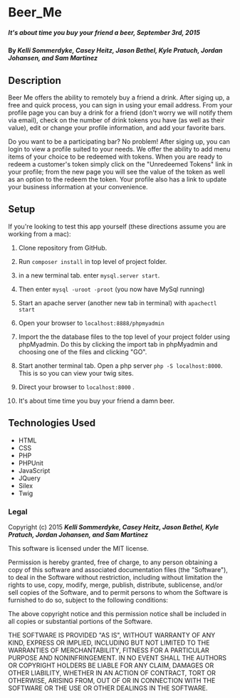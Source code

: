 # Beer_Me

##### It's about time you buy your friend a beer, September 3rd, 2015

#### By _**Kelli Sommerdyke, Casey Heitz, Jason Bethel, Kyle Pratuch, Jordan Johansen, and Sam Martinez**_

## Description

Beer Me offers the ability to remotely buy a friend a drink. After siging up, a free and quick process, you can sign in using your email address. From your profile page you can buy a drink for a friend (don't worry we will notify them via email), check on the number of drink tokens you have (as well as their value), edit or change your profile information, and add your favorite bars.

  Do you want to be a participating bar? No problem! After siging up, you can login to view a profile suited to your needs. We offer the ability to add menu items of your choice to be redeemed with tokens. When you are ready to redeem a customer's token simply click on the "Unredeemed Tokens" link in your profile; from the new page you will see the value of the token as well as an option to the redeem the token. Your profile also has a link to update your business information at your convenience.

## Setup

If you're looking to test this app yourself (these directions assume you are working from a mac):

1. Clone repository from GitHub.

2. Run ```composer install``` in top level of project folder.

3. in a new terminal tab. enter ```mysql.server start```.

4. Then enter ```mysql -uroot -proot``` (you now have MySql running)

5. Start an apache server (another new tab in terminal) with ```apachectl start```

6. Open your browser to ```localhost:8888/phpmyadmin```

7. Import the the database files to the top level of your project folder using phpMyadmin. Do this by clicking the import tab in phpMyadmin and choosing one of the files and clicking "GO".

8. Start another terminal tab. Open a php server ```php -S localhost:8000```. This is so you can view your twig sites.

9. Direct your browser to ```localhost:8000``` .

10. It's about time time you buy your friend a damn beer.

## Technologies Used

* HTML
* CSS
* PHP
* PHPUnit
* JavaScript
* JQuery
* Silex
* Twig

### Legal

Copyright (c) 2015 **_Kelli Sommerdyke, Casey Heitz, Jason Bethel, Kyle Pratuch, Jordan Johansen, and Sam Martinez_**

This software is licensed under the MIT license.

Permission is hereby granted, free of charge, to any person obtaining a copy
of this software and associated documentation files (the "Software"), to deal
in the Software without restriction, including without limitation the rights
to use, copy, modify, merge, publish, distribute, sublicense, and/or sell
copies of the Software, and to permit persons to whom the Software is
furnished to do so, subject to the following conditions:

The above copyright notice and this permission notice shall be included in
all copies or substantial portions of the Software.

THE SOFTWARE IS PROVIDED "AS IS", WITHOUT WARRANTY OF ANY KIND, EXPRESS OR
IMPLIED, INCLUDING BUT NOT LIMITED TO THE WARRANTIES OF MERCHANTABILITY,
FITNESS FOR A PARTICULAR PURPOSE AND NONINFRINGEMENT. IN NO EVENT SHALL THE
AUTHORS OR COPYRIGHT HOLDERS BE LIABLE FOR ANY CLAIM, DAMAGES OR OTHER
LIABILITY, WHETHER IN AN ACTION OF CONTRACT, TORT OR OTHERWISE, ARISING FROM,
OUT OF OR IN CONNECTION WITH THE SOFTWARE OR THE USE OR OTHER DEALINGS IN
THE SOFTWARE.
